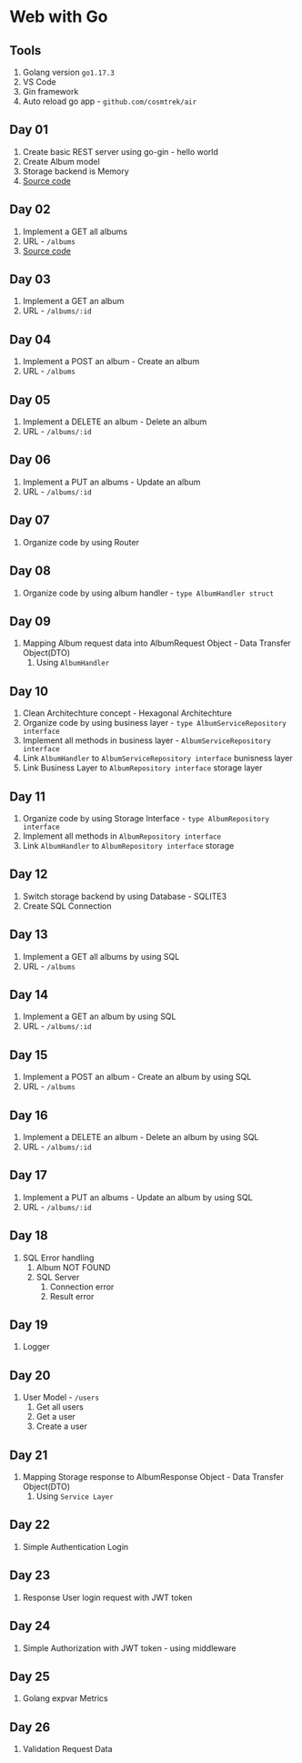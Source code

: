 # Web with Go

## Tools
1. Golang version `go1.17.3`
2. VS Code
3. Gin framework
4. Auto reload go app - `github.com/cosmtrek/air`

## Day 01
1. Create basic REST server using go-gin - hello world
2. Create Album model
3. Storage backend is Memory
4. [Source code](day-01/main.go)

## Day 02
1. Implement a GET all albums
2. URL - `/albums`
3. [Source code](day-02/main.go)

## Day 03
1. Implement a GET an album
2. URL - `/albums/:id`

## Day 04
1. Implement a POST an album - Create an album
2. URL - `/albums`

## Day 05
1. Implement a DELETE an album - Delete an album
2. URL - `/albums/:id`

## Day 06
1. Implement a PUT an albums - Update an album
2. URL - `/albums/:id`

## Day 07
1. Organize code by using Router

## Day 08
1. Organize code by using album handler - `type AlbumHandler struct`

## Day 09
1. Mapping Album request data into AlbumRequest Object - Data Transfer Object(DTO)
   1. Using `AlbumHandler`

## Day 10
1. Clean Architechture concept - Hexagonal Architechture
2. Organize code by using business layer - `type AlbumServiceRepository interface`
3. Implement all methods in business layer - `AlbumServiceRepository interface`
4. Link `AlbumHandler` to `AlbumServiceRepository interface` bunisness layer
5. Link Business Layer to `AlbumRepository interface` storage layer

## Day 11
1. Organize code by using Storage Interface - `type AlbumRepository interface`
2. Implement all methods in `AlbumRepository interface`
3. Link `AlbumHandler` to `AlbumRepository interface` storage

## Day 12
1. Switch storage backend by using Database - SQLITE3
2. Create SQL Connection

## Day 13
1. Implement a GET all albums by using SQL
2. URL - `/albums`

## Day 14
1. Implement a GET an album by using SQL
2. URL - `/albums/:id`

## Day 15
1. Implement a POST an album - Create an album by using SQL
2. URL - `/albums`

## Day 16
1. Implement a DELETE an album - Delete an album by using SQL
2. URL - `/albums/:id`

## Day 17
1. Implement a PUT an albums - Update an album by using SQL
2. URL - `/albums/:id`

## Day 18
1. SQL Error handling
   1. Album NOT FOUND
   2. SQL Server
      1. Connection error
      2. Result error

## Day 19
1. Logger

## Day 20
1. User Model - `/users`
   1. Get all users
   1. Get a user
   2. Create a user

## Day 21
1. Mapping Storage response to AlbumResponse Object - Data Transfer Object(DTO)
   1. Using `Service Layer`

## Day 22
1. Simple Authentication Login

## Day 23
1. Response User login request with JWT token

## Day 24
1. Simple Authorization with JWT token - using middleware

## Day 25
1. Golang expvar Metrics

## Day 26
1. Validation Request Data